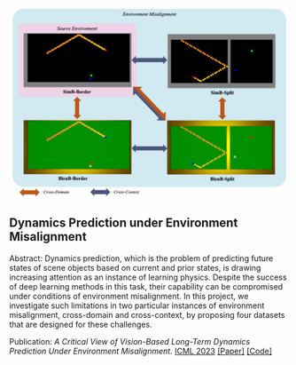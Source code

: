 ![Dynamics Prediction under Environment Misalignment](../images/dynamics_prediction_misalignment.png)

## Dynamics Prediction under Environment Misalignment

Abstract: Dynamics prediction, which is the problem of predicting future states of scene objects based on current and prior states, is drawing increasing attention as an instance of learning physics. Despite the success of deep learning methods in this task, their capability can be compromised under conditions of environment misalignment. In this project, we investigate such limitations in two particular instances of environment misalignment, cross-domain and cross-context, by proposing four datasets that are designed for these challenges.

Publication: <i>A Critical View of Vision-Based Long-Term Dynamics Prediction Under Environment Misalignment.</i> <a target="_blank" rel="noopener noreferrer" href="https://icml.cc/virtual/2023/poster/23866">ICML 2023</a> <a target="_blank" rel="noopener noreferrer" href="https://proceedings.mlr.press/v202/xie23e/xie23e.pdf">[Paper]</a> <a target="_blank" rel="noopener noreferrer" href="https://github.com/vimal-isi-edu/VDP-EMC">[Code]</a>
